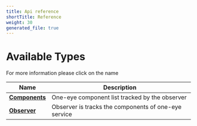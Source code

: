 ```yaml
---
title: Api reference
shortTitle: Reference
weight: 30
generated_file: true
---
```

# Available Types

For more information please click on the name
<center>

| Name | Description |
|---|---|
| **[Components](components)** | One-eye component list tracked by the observer |
| **[Observer](oneeye_types)** | Observer is tracks the components of one-eye service |
</center>

